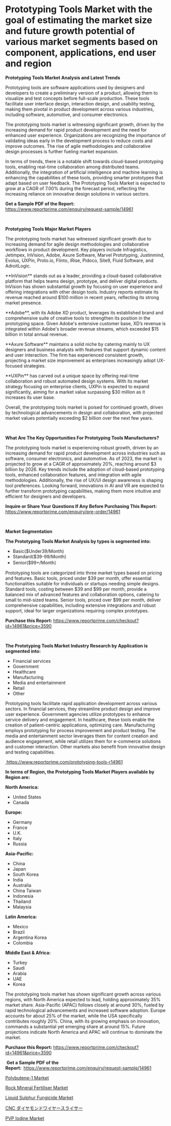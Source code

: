 <p><h1>Prototyping Tools Market with the goal of estimating the market size and future growth potential of various market segments based on component, applications, end user and region</h1></p><p><strong>Prototyping Tools Market Analysis and Latest Trends</strong></p>
<p><p>Prototyping tools are software applications used by designers and developers to create a preliminary version of a product, allowing them to visualize and test concepts before full-scale production. These tools facilitate user interface design, interaction design, and usability testing, making them pivotal in product development across various industries, including software, automotive, and consumer electronics.</p><p>The prototyping tools market is witnessing significant growth, driven by the increasing demand for rapid product development and the need for enhanced user experience. Organizations are recognizing the importance of validating ideas early in the development process to reduce costs and improve outcomes. The rise of agile methodologies and collaborative design processes is further fueling market expansion.</p><p>In terms of trends, there is a notable shift towards cloud-based prototyping tools, enabling real-time collaboration among distributed teams. Additionally, the integration of artificial intelligence and machine learning is enhancing the capabilities of these tools, providing smarter prototypes that adapt based on user feedback. The Prototyping Tools Market is expected to grow at a CAGR of 7.00% during the forecast period, reflecting the increasing reliance on innovative design solutions in various sectors.</p></p>
<p><strong>Get a Sample PDF of the Report:&nbsp;</strong> <a href="https://www.reportprime.com/enquiry/request-sample/14961">https://www.reportprime.com/enquiry/request-sample/14961</a></p>
<p>&nbsp;</p>
<p><strong>Prototyping Tools Major Market Players</strong></p>
<p><p>The prototyping tools market has witnessed significant growth due to increasing demand for agile design methodologies and collaborative workflows in product development. Key players include Infragistics, Jetimpex, InVision, Adobe, Axure Software, Marvel Prototyping, Justinmind, Evolus, UXPin, Proto.io, Flinto, iRise, Pidoco, Site9, Fluid Software, and AdroitLogic.</p><p>**InVision** stands out as a leader, providing a cloud-based collaborative platform that helps teams design, prototype, and deliver digital products. InVision has shown substantial growth by focusing on user experience and offering integrations with other design tools. Industry reports estimate its revenue reached around $100 million in recent years, reflecting its strong market presence.</p><p>**Adobe**, with its Adobe XD product, leverages its established brand and comprehensive suite of creative tools to strengthen its position in the prototyping space. Given Adobe's extensive customer base, XD’s revenue is integrated within Adobe's broader revenue streams, which exceeded $15 billion in total annual revenue.</p><p>**Axure Software** maintains a solid niche by catering mainly to UX designers and business analysts with features that support dynamic content and user interaction. The firm has experienced consistent growth, projecting a market size improvement as enterprises increasingly adopt UX-focused strategies.</p><p>**UXPin** has carved out a unique space by offering real-time collaboration and robust automated design systems. With its market strategy focusing on enterprise clients, UXPin is expected to expand significantly, aiming for a market value surpassing $30 million as it increases its user base.</p><p>Overall, the prototyping tools market is poised for continued growth, driven by technological advancements in design and collaboration, with projected market values potentially exceeding $2 billion over the next few years.</p></p>
<p>&nbsp;</p>
<p><strong>What Are The Key Opportunities For Prototyping Tools Manufacturers?</strong></p>
<p><p>The prototyping tools market is experiencing robust growth, driven by an increasing demand for rapid product development across industries such as software, consumer electronics, and automotive. As of 2023, the market is projected to grow at a CAGR of approximately 20%, reaching around $3 billion by 2026. Key trends include the adoption of cloud-based prototyping tools, enhanced collaboration features, and integration with agile methodologies. Additionally, the rise of UX/UI design awareness is shaping tool preferences. Looking forward, innovations in AI and VR are expected to further transform prototyping capabilities, making them more intuitive and efficient for designers and developers.</p></p>
<p><strong>Inquire or Share Your Questions If Any Before Purchasing This Report:</strong> <a href="https://www.reportprime.com/enquiry/pre-order/14961">https://www.reportprime.com/enquiry/pre-order/14961</a></p>
<p>&nbsp;</p>
<p><strong>Market Segmentation</strong></p>
<p><strong>The Prototyping Tools Market Analysis by types is segmented into:</strong></p>
<p><ul><li>Basic($Under39/Month)</li><li>Standard($39-99/Month)</li><li>Senior($99+/Month）</li></ul></p>
<p><p>Prototyping tools are categorized into three market types based on pricing and features. Basic tools, priced under $39 per month, offer essential functionalities suitable for individuals or startups needing simple designs. Standard tools, costing between $39 and $99 per month, provide a balanced mix of advanced features and collaboration options, catering to small to mid-sized teams. Senior tools, priced over $99 per month, deliver comprehensive capabilities, including extensive integrations and robust support, ideal for larger organizations requiring complex prototypes.</p></p>
<p><strong>Purchase this Report:&nbsp;</strong><a href="https://www.reportprime.com/checkout?id=14961&price=3590">https://www.reportprime.com/checkout?id=14961&price=3590</a></p>
<p>&nbsp;</p>
<p><strong>The Prototyping Tools Market Industry Research by Application is segmented into:</strong></p>
<p><ul><li>Financial services</li><li>Government</li><li>Healthcare</li><li>Manufacturing</li><li>Media and entertainment</li><li>Retail</li><li>Other</li></ul></p>
<p><p>Prototyping tools facilitate rapid application development across various sectors. In financial services, they streamline product design and improve user experience. Government agencies utilize prototypes to enhance service delivery and engagement. In healthcare, these tools enable the creation of patient-centric applications, optimizing care. Manufacturing employs prototyping for process improvement and product testing. The media and entertainment sector leverages them for content creation and audience engagement, while retail utilizes them for e-commerce solutions and customer interaction. Other markets also benefit from innovative design and testing capabilities.</p></p>
<p><a href="https://www.reportprime.com/prototyping-tools-r14961">&nbsp;https://www.reportprime.com/prototyping-tools-r14961</a></p>
<p><strong>In terms of Region, the Prototyping Tools Market Players available by Region are:</strong></p>
<p>
    <p> <strong> North America: </strong>
        <ul>
            <li>United States</li>
            <li>Canada</li>
        </ul>
        </p> 
    <p> <strong> Europe: </strong>
        <ul>
            <li>Germany</li>
            <li>France</li>
            <li>U.K.</li>
            <li>Italy</li>
            <li>Russia</li>
        </ul>
        </p> 
    <p> <strong> Asia-Pacific: </strong>
        <ul>
            <li>China</li>
            <li>Japan</li>
            <li>South Korea</li>
            <li>India</li>
            <li>Australia</li>
            <li>China Taiwan</li>
            <li>Indonesia</li>
            <li>Thailand</li>
            <li>Malaysia</li>
        </ul>
        </p> 
    <p> <strong> Latin America: </strong>
        <ul>
            <li>Mexico</li>
            <li>Brazil</li>
            <li>Argentina Korea</li>
            <li>Colombia</li>
        </ul>
        </p> 
    <p> <strong> Middle East & Africa: </strong>
        <ul>
            <li>Turkey</li>
            <li>Saudi</li>
            <li>Arabia</li>
            <li>UAE</li>
            <li>Korea</li>
        </ul>
    </p>
    </p>
<p><p>The prototyping tools market has shown significant growth across various regions, with North America expected to lead, holding approximately 35% market share. Asia-Pacific (APAC) follows closely at around 30%, fueled by rapid technological advancements and increased software adoption. Europe accounts for about 25% of the market, while the USA specifically contributes roughly 20%. China, with its growing emphasis on innovation, commands a substantial yet emerging share at around 15%. Future projections indicate North America and APAC will continue to dominate the market.</p></p>
<p><strong>Purchase this Report: </strong><a href="https://www.reportprime.com/checkout?id=14961&price=3590">https://www.reportprime.com/checkout?id=14961&price=3590</a></p>
<p>&nbsp;<strong>Get a Sample PDF of the Report:&nbsp;&nbsp;</strong><a href="https://www.reportprime.com/enquiry/request-sample/14961">https://www.reportprime.com/enquiry/request-sample/14961</a></p>
<p><strong></strong></p>
<p><p><a href="https://medium.com/@ruth.gibson8095/this-report-aims-to-deliver-an-in-depth-analysis-of-the-global-polybutene-1-market-offering-both-a70c2af01a8e">Polybutene-1 Market</a></p><p><a href="https://issuu.com/reportprime-2/docs/rock-mineral-fertiliser-market-size_692a0cbb10909a">Rock Mineral Fertiliser Market</a></p><p><a href="https://issuu.com/reportprime-2/docs/liquid-sulphur-fungicide-market-siz_8c480f1dd86d32">Liquid Sulphur Fungicide Market</a></p><p><a href="https://medium.com/@durgin521/cnc-diamond-wire-slicer-market-%E3%81%AE%E3%82%B0%E3%83%AD%E3%83%BC%E3%83%90%E3%83%AB%E5%B8%82%E5%A0%B4%E6%A6%82%E8%A6%81%E3%81%AF-%E4%B8%96%E7%95%8C%E3%81%8A%E3%82%88%E3%81%B3%E4%B8%BB%E8%A6%81%E5%B8%82%E5%A0%B4%E3%81%AB%E3%81%8A%E3%81%91%E3%82%8B%E6%A5%AD%E7%95%8C%E3%81%AB%E5%BD%B1%E9%9F%BF%E3%82%92%E4%B8%8E%E3%81%88%E3%82%8B%E4%B8%BB%E8%A6%81%E3%81%AA%E3%83%88%E3%83%AC%E3%83%B3%E3%83%89%E3%81%AB%E3%81%A4%E3%81%84%E3%81%A6-%E7%8B%AC%E8%87%AA%E3%81%AE%E8%A6%96%E7%82%B9%E3%82%92%E6%8F%90%E4%BE%9B%E3%81%97%E3%81%BE%E3%81%99-e406b01f6981">CNC ダイヤモンドワイヤースライサー</a></p><p><a href="https://medium.com/@ruth.gibson8095/pvp-iodine-industry-sector-market-dynamics-and-future-scenarios-2024-2031-647f9e22b767">PVP Iodine Market</a></p></p>